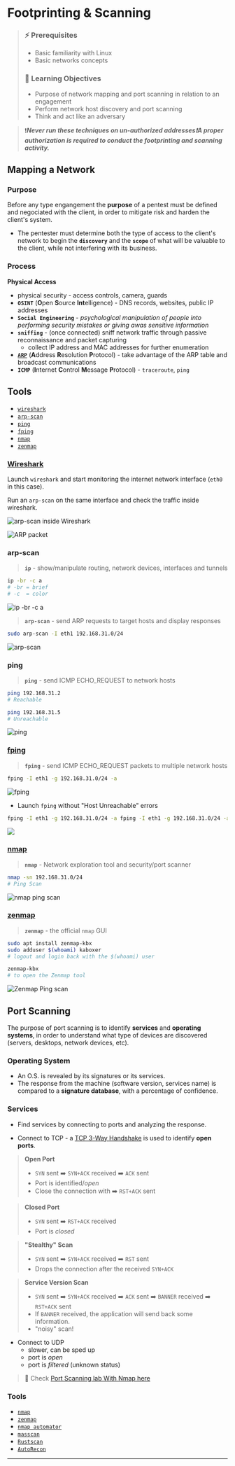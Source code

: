 # Footprinting & Scanning

> ### ⚡ Prerequisites
>
> * Basic familiarity with Linux
> * Basic networks concepts
>
> ### 📕 Learning Objectives
>
> * Purpose of network mapping and port scanning in relation to an engagement
> * Perform network host discovery and port scanning
> * Think and act like an adversary

> ❗***Never run these techniques on un-authorized addresses❗A proper authorization is required to conduct the footprinting and scanning activity.***

## Mapping a Network

### Purpose

Before any type engangement the **purpose** of a pentest must be defined and negociated with the client, in order to mitigate risk and harden the client's system.

- The pentester must determine both the type of access to the client's network to begin the **`discovery`** and the **`scope`** of what will be valuable to the client, while not interfering with its business.

### Process

**Physical Access**

- physical security - access controls, camera, guards
- **`OSINT`** (**O**pen **S**ource **Int**elligence) - DNS records, websites, public IP addresses
- **`Social Engineering`** - *psychological manipulation of people into performing security mistakes or giving awas sensitive information*
- **`sniffing`** - (once connected) sniff network traffic through passive reconnaissance and packet capturing
  - collect IP address and MAC addresses for further enumeration
- [**`ARP`**](../penetration-testing-prerequisites/networking.md#arp) (**A**ddress **R**esolution **P**rotocol) - take advantage of the ARP table and broadcast communications
- **`ICMP`** (**I**nternet **C**ontrol **M**essage **P**rotocol) - `traceroute`, `ping`

## Tools

- [`wireshark`](#wireshark)
- [`arp-scan`](#arp-scan)
- [`ping`](#ping)
- [`fping`](#fping)
- [`nmap`](#nmap)
- [`zenmap`](#zenmap)

### [Wireshark](https://www.wireshark.org/)

Launch `wireshark` and start monitoring the internet network interface (`eth0` in this case).

Run an `arp-scan` on the same interface and check the traffic inside wireshark.

![arp-scan inside Wireshark](.gitbook/assets/image-20230210204911962.png)

![ARP packet](.gitbook/assets/image-20230210205141400.png)

### arp-scan

> **`ip`** - show/manipulate routing, network devices, interfaces and tunnels

```bash
ip -br -c a
# -br = brief
# -c  = color
```

![ip -br -c a](.gitbook/assets/image-20230210205600329.png)

> **`arp-scan`** - send ARP requests to target hosts and display responses

```bash
sudo arp-scan -I eth1 192.168.31.0/24
```

![arp-scan](.gitbook/assets/image-20230210205813009.png)

### ping

> **`ping`** - send ICMP ECHO_REQUEST to network hosts

```bash
ping 192.168.31.2
# Reachable

ping 192.168.31.5
# Unreachable
```

![ping](.gitbook/assets/image-20230210213222404.png)

### [fping](https://fping.org/)

> **`fping`** - send ICMP ECHO_REQUEST packets to multiple network hosts

```bash
fping -I eth1 -g 192.168.31.0/24 -a
```

![fping](.gitbook/assets/image-20230210214736256.png)

- Launch `fping` without "Host Unreachable" errors

```bash
fping -I eth1 -g 192.168.31.0/24 -a fping -I eth1 -g 192.168.31.0/24 -a 2>/dev/null
```

![](.gitbook/assets/image-20230210214856675.png)

### [nmap](https://nmap.org/)

> **`nmap`** - Network exploration tool and security/port scanner

```bash
nmap -sn 192.168.31.0/24
# Ping Scan
```

![nmap ping scan](.gitbook/assets/image-20230210215143505.png)

### [zenmap](https://nmap.org/zenmap/)

> **`zenmap`** - the official `nmap` GUI

```bash
sudo apt install zenmap-kbx
sudo adduser $(whoami) kaboxer
# logout and login back with the $(whoami) user
```

```bash
zenmap-kbx
# to open the Zenmap tool
```

![Zenmap Ping scan](.gitbook/assets/image-20230210220313747.png)

## Port Scanning

The purpose of port scanning is to identify **services** and **operating systems**, in order to understand what type of devices are discovered (servers, desktops, network devices, etc).

### Operating System

- An O.S. is revealed by its signatures or its services.
- The response from the machine (software version, services name) is compared to a **signature database**, with a percentage of confidence.

### Services

- Find services by connecting to ports and analyzing the response.

- Connect to TCP - a [TCP 3-Way Handshake](../penetration-testing-prerequisites/networking.md##tcp-3-way-handshake) is used to identify **open ports**.

> **Open Port**
>
> - `SYN` sent ➡️ `SYN+ACK` received ➡️ `ACK` sent
> - Port is identified/*open*
> - Close the connection with ➡️ `RST+ACK` sent

> **Closed Port**
>
> - `SYN` sent ➡️ `RST+ACK` received
> - Port is *closed*

> **"Stealthy" Scan**
>
> - `SYN` sent ➡️ `SYN+ACK` received ➡️ `RST` sent
> - Drops the connection after the received `SYN+ACK`

> **Service Version Scan**
>
> - `SYN` sent ➡️ `SYN+ACK` received ➡️ `ACK` sent ➡️ `BANNER` received ➡️ `RST+ACK` sent
> - If `BANNER` received, the application will send back some information.
> - "noisy" scan!

- Connect to UDP
  - slower, can be sped up
  - port is *open*
  - port is *filtered* (unknown status)

> 📌 Check [Port Scanning lab With Nmap here](1-info-gathering#port-scanning-with-nmap)

### Tools

- [`nmap`](https://nmap.org/)
- [`zenmap`](https://nmap.org/zenmap/)
- [`nmap automator`](https://github.com/21y4d/nmapAutomator)
- [`masscan`](https://github.com/robertdavidgraham/masscan)
- [`Rustscan`](https://github.com/RustScan/RustScan)
- [`AutoRecon`](https://github.com/Tib3rius/AutoRecon)

------

